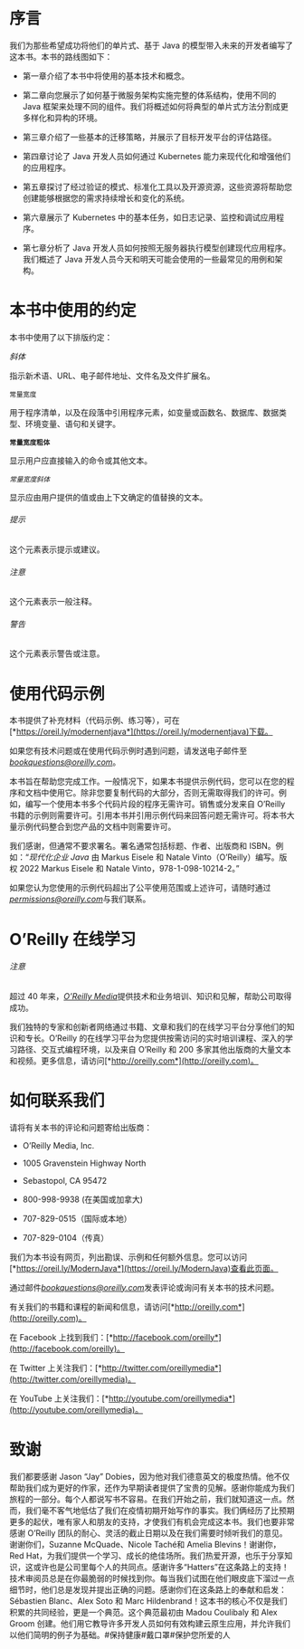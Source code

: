 # 序言

我们为那些希望成功将他们的单片式、基于 Java 的模型带入未来的开发者编写了这本书。本书的路线图如下：

+   第一章介绍了本书中将使用的基本技术和概念。

+   第二章向您展示了如何基于微服务架构实施完整的体系结构，使用不同的 Java 框架来处理不同的组件。我们将概述如何将典型的单片式方法分割成更多样化和异构的环境。

+   第三章介绍了一些基本的迁移策略，并展示了目标开发平台的评估路径。

+   第四章讨论了 Java 开发人员如何通过 Kubernetes 能力来现代化和增强他们的应用程序。

+   第五章探讨了经过验证的模式、标准化工具以及开源资源，这些资源将帮助您创建能够根据您的需求持续增长和变化的系统。

+   第六章展示了 Kubernetes 中的基本任务，如日志记录、监控和调试应用程序。

+   第七章分析了 Java 开发人员如何按照无服务器执行模型创建现代应用程序。我们概述了 Java 开发人员今天和明天可能会使用的一些最常见的用例和架构。

# 本书中使用的约定

本书中使用了以下排版约定：

*斜体*

指示新术语、URL、电子邮件地址、文件名及文件扩展名。

`常量宽度`

用于程序清单，以及在段落中引用程序元素，如变量或函数名、数据库、数据类型、环境变量、语句和关键字。

**`常量宽度粗体`**

显示用户应直接输入的命令或其他文本。

*`常量宽度斜体`*

显示应由用户提供的值或由上下文确定的值替换的文本。

###### 提示

这个元素表示提示或建议。

###### 注意

这个元素表示一般注释。

###### 警告

这个元素表示警告或注意。

# 使用代码示例

本书提供了补充材料（代码示例、练习等），可在[*https://oreil.ly/modernentjava*](https://oreil.ly/modernentjava)下载。

如果您有技术问题或在使用代码示例时遇到问题，请发送电子邮件至*bookquestions@oreilly.com*。

本书旨在帮助您完成工作。一般情况下，如果本书提供示例代码，您可以在您的程序和文档中使用它。除非您要复制代码的大部分，否则无需取得我们的许可。例如，编写一个使用本书多个代码片段的程序无需许可。销售或分发来自 O’Reilly 书籍的示例则需要许可。引用本书并引用示例代码来回答问题无需许可。将本书大量示例代码整合到您产品的文档中则需要许可。

我们感谢，但通常不要求署名。署名通常包括标题、作者、出版商和 ISBN。例如：“*现代化企业 Java* 由 Markus Eisele 和 Natale Vinto（O’Reilly）编写。版权 2022 Markus Eisele 和 Natale Vinto，978-1-098-10214-2。”

如果您认为您使用的示例代码超出了公平使用范围或上述许可，请随时通过*permissions@oreilly.com*与我们联系。

# O’Reilly 在线学习

###### 注意

超过 40 年来，[*O’Reilly Media*](http://oreilly.com)提供技术和业务培训、知识和见解，帮助公司取得成功。

我们独特的专家和创新者网络通过书籍、文章和我们的在线学习平台分享他们的知识和专长。O’Reilly 的在线学习平台为您提供按需访问的实时培训课程、深入的学习路径、交互式编程环境，以及来自 O’Reilly 和 200 多家其他出版商的大量文本和视频。更多信息，请访问[*http://oreilly.com*](http://oreilly.com)。

# 如何联系我们

请将有关本书的评论和问题寄给出版商：

+   O’Reilly Media, Inc.

+   1005 Gravenstein Highway North

+   Sebastopol, CA 95472

+   800-998-9938 (在美国或加拿大)

+   707-829-0515（国际或本地）

+   707-829-0104（传真）

我们为本书设有网页，列出勘误、示例和任何额外信息。您可以访问[*https://oreil.ly/ModernJava*](https://oreil.ly/ModernJava)查看此页面。

通过邮件*bookquestions@oreilly.com*发表评论或询问有关本书的技术问题。

有关我们的书籍和课程的新闻和信息，请访问[*http://oreilly.com*](http://oreilly.com)。

在 Facebook 上找到我们：[*http://facebook.com/oreilly*](http://facebook.com/oreilly)。

在 Twitter 上关注我们：[*http://twitter.com/oreillymedia*](http://twitter.com/oreillymedia)。

在 YouTube 上关注我们：[*http://youtube.com/oreillymedia*](http://youtube.com/oreillymedia)。

# 致谢

我们都要感谢 Jason “Jay” Dobies，因为他对我们德意英文的极度热情。他不仅帮助我们成为更好的作家，还作为早期读者提供了宝贵的见解。感谢你能成为我们旅程的一部分。每个人都说写书不容易。在我们开始之前，我们就知道这一点。然而，我们毫不客气地低估了我们在疫情初期开始写作的事实。我们俩经历了比预期更多的起伏，唯有家人和朋友的支持，才使我们有机会完成这本书。我们也要非常感谢 O’Reilly 团队的耐心、灵活的截止日期以及在我们需要时倾听我们的意见。谢谢你们，Suzanne McQuade、Nicole Taché和 Amelia Blevins！谢谢你，Red Hat，为我们提供一个学习、成长的绝佳场所。我们热爱开源，也乐于分享知识，这或许也是公司里每个人的共同点。感谢许多“Hatters”在这条路上的支持！技术审阅员总是在你最脆弱的时候找到你。每当我们试图在他们眼皮底下溜过一点细节时，他们总是发现并提出正确的问题。感谢你们在这条路上的奉献和启发：Sébastien Blanc、Alex Soto 和 Marc Hildenbrand！这本书的核心不仅是我们积累的共同经验，更是一个典范。这个典范最初由 Madou Coulibaly 和 Alex Groom 创建。他们用它教导许多开发人员如何有效构建云原生应用，并允许我们以他们简明的例子为基础。#保持健康#戴口罩#保护您所爱的人
